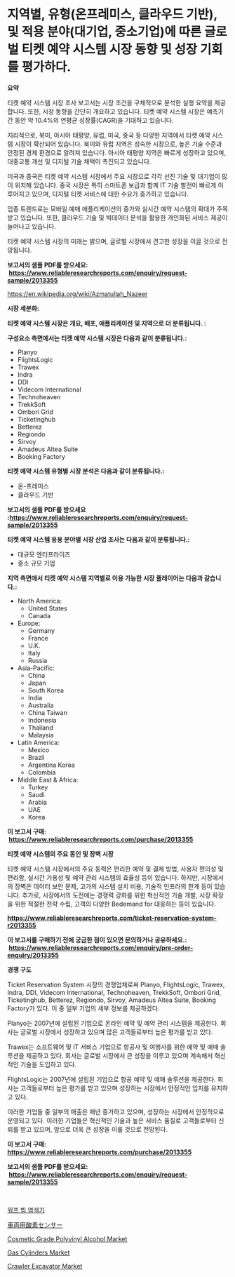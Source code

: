 <p><h1>지역별, 유형(온프레미스, 클라우드 기반), 및 적용 분야(대기업, 중소기업)에 따른 글로벌 티켓 예약 시스템 시장 동향 및 성장 기회를 평가하다.</h1></p><p><strong>요약</strong></p>
<p><p>티켓 예약 시스템 시장 조사 보고서는 시장 조건을 구체적으로 분석한 실행 요약을 제공합니다. 또한, 시장 동향을 간단히 개요하고 있습니다. 티켓 예약 시스템 시장은 예측기간 동안 약 10.4%의 연평균 성장률(CAGR)을 기대하고 있습니다.</p><p>지리적으로, 북미, 아시아 태평양, 유럽, 미국, 중국 등 다양한 지역에서 티켓 예약 시스템 시장이 확산되어 있습니다. 북미와 유럽 지역은 성숙한 시장으로, 높은 기술 수준과 안정된 경제 환경으로 알려져 있습니다. 아시아 태평양 지역은 빠르게 성장하고 있으며, 대중교통 개선 및 디지털 기술 채택이 촉진되고 있습니다.</p><p>미국과 중국은 티켓 예약 시스템 시장에서 주요 시장으로 각각 선진 기술 및 대기업이 많이 위치해 있습니다. 중국 시장은 특히 스마트폰 보급과 함께 IT 기술 발전이 빠르게 이루어지고 있으며, 디지털 티켓 서비스에 대한 수요가 증가하고 있습니다. </p><p>업종 트렌드로는 모바일 예매 애플리케이션의 증가와 실시간 예약 시스템의 확대가 주목받고 있습니다. 또한, 클라우드 기술 및 빅데이터 분석을 활용한 개인화된 서비스 제공이 늘어나고 있습니다.</p><p>티켓 예약 시스템 시장의 미래는 밝으며, 글로벌 시장에서 견고한 성장을 이끌 것으로 전망됩니다.</p></p>
<p><strong>보고서의 샘플 PDF를 받으세요: &nbsp;<a href="https://www.reliableresearchreports.com/enquiry/request-sample/2013355">https://www.reliableresearchreports.com/enquiry/request-sample/2013355</a></strong></p>
<p><a href="https://en.wikipedia.org/wiki/Azmatullah_Nazeer">https://en.wikipedia.org/wiki/Azmatullah_Nazeer</a></p>
<p><strong>시장 세분화:</strong></p>
<p><strong> 티켓 예약 시스템 시장은 개요, 배포, 애플리케이션 및 지역으로 더 분류됩니다. :</strong></p>
<p><strong>구성요소 측면에서는 티켓 예약 시스템 시장은 다음과 같이 분류됩니다.:</strong></p>
<p><ul><li>Planyo</li><li>FlightsLogic</li><li>Trawex</li><li>Indra</li><li>DDI</li><li>Videcom International</li><li>Technoheaven</li><li>TrekkSoft</li><li>Ombori Grid</li><li>Ticketinghub</li><li>Betterez</li><li>Regiondo</li><li>Sirvoy</li><li>Amadeus Altea Suite</li><li>Booking Factory</li></ul></p>
<p><strong> 티켓 예약 시스템 유형별 시장 분석은 다음과 같이 분류됩니다.:</strong></p>
<p><ul><li>온-프레미스</li><li>클라우드 기반</li></ul></p>
<p><strong>보고서의 샘플 PDF를 받으세요 :<a href="https://www.reliableresearchreports.com/enquiry/request-sample/2013355">https://www.reliableresearchreports.com/enquiry/request-sample/2013355</a></strong></p>
<p><strong> 티켓 예약 시스템 응용 분야별 시장 산업 조사는 다음과 같이 분류됩니다.:</strong></p>
<p><ul><li>대규모 엔터프라이즈</li><li>중소 규모 기업</li></ul></p>
<p><strong>지역 측면에서 티켓 예약 시스템 지역별로 이용 가능한 시장 플레이어는 다음과 같습니다.:</strong></p>
<p><ul>
    <li>
        North America:
        <ul>
            <li>United States</li>
            <li>Canada</li>
        </ul>
    </li>
    <li>
        Europe:
        <ul>
            <li>Germany</li>
            <li>France</li>
            <li>U.K.</li>
            <li>Italy</li>
            <li>Russia</li>
        </ul>
    </li>
    <li>
        Asia-Pacific:
        <ul>
            <li>China</li>
            <li>Japan</li>
            <li>South Korea</li>
            <li>India</li>
            <li>Australia</li>
            <li>China Taiwan</li>
            <li>Indonesia</li>
            <li>Thailand</li>
            <li>Malaysia</li>
        </ul>
    </li>
    <li>
        Latin America:
        <ul>
            <li>Mexico</li>
            <li>Brazil</li>
            <li>Argentina Korea</li>
            <li>Colombia</li>
        </ul>
    </li>
    <li>
        Middle East & Africa:
        <ul>
            <li>Turkey</li>
            <li>Saudi</li>
            <li>Arabia</li>
            <li>UAE</li>
            <li>Korea</li>
        </ul>
    </li>
    </ul></p>
<p><strong>이 보고서 구매: &nbsp;<a href="https://www.reliableresearchreports.com/purchase/2013355">https://www.reliableresearchreports.com/purchase/2013355</a></strong></p>
<p><strong>티켓 예약 시스템의 주요 동인 및 장벽 시장</strong></p>
<p><p>티켓 예약 시스템 시장에서의 주요 동력은 편리한 예약 및 결제 방법, 사용자 편의성 및 편리함, 실시간 가용성 및 예약 관리 시스템의 효율성 등이 있습니다. 하지만, 시장에서의 장벽은 데이터 보안 문제, 고가의 시스템 설치 비용, 기술적 인프라의 한계 등이 있습니다. 추가로, 시장에서의 도전에는 경쟁력 강화를 위한 혁신적인 기술 개발, 시장 확장을 위한 적절한 전략 수립, 고객의 다양한 Bedemand for 대응하는 등이 있습니다.</p></p>
<p><strong><a href="https://www.reliableresearchreports.com/ticket-reservation-system-r2013355">https://www.reliableresearchreports.com/ticket-reservation-system-r2013355</a></strong></p>
<p><strong>이 보고서를 구매하기 전에 궁금한 점이 있으면 문의하거나 공유하세요.: &nbsp;<a href="https://www.reliableresearchreports.com/enquiry/pre-order-enquiry/2013355">https://www.reliableresearchreports.com/enquiry/pre-order-enquiry/2013355</a></strong></p>
<p><strong>경쟁 구도</strong></p>
<p><p>Ticket Reservation System 시장의 경쟁업체로써 Planyo, FlightsLogic, Trawex, Indra, DDI, Videcom International, Technoheaven, TrekkSoft, Ombori Grid, Ticketinghub, Betterez, Regiondo, Sirvoy, Amadeus Altea Suite, Booking Factory가 있다. 이 중 일부 기업의 세부 정보를 제공하겠다.</p><p>Planyo는 2007년에 설립된 기업으로 온라인 예약 및 예약 관리 시스템을 제공한다. 회사는 글로벌 시장에서 성장하고 있으며 많은 고객들로부터 높은 평가를 받고 있다.</p><p>Trawex는 소프트웨어 및 IT 서비스 기업으로 항공사 및 여행사를 위한 예약 및 예매 솔루션을 제공하고 있다. 회사는 글로벌 시장에서 큰 성장을 이루고 있으며 계속해서 혁신적인 기술을 도입하고 있다.</p><p>FlightsLogic는 2007년에 설립된 기업으로 항공 예약 및 예매 솔루션을 제공한다. 회사는 고객들로부터 높은 평가를 받고 있으며 성장하는 시장에서 안정적인 입지를 유지하고 있다.</p><p>이러한 기업들 중 일부의 매출은 매년 증가하고 있으며, 성장하는 시장에서 안정적으로 운영되고 있다. 이러한 기업들은 혁신적인 기술과 높은 서비스 품질로 고객들로부터 신뢰를 받고 있으며, 앞으로 더욱 큰 성장을 이룰 것으로 전망된다.</p></p>
<p><strong>이 보고서 구매: &nbsp; <a href="https://www.reliableresearchreports.com/purchase/2013355">https://www.reliableresearchreports.com/purchase/2013355</a></strong></p>
<p><strong>보고서의 샘플 PDF를 받으세요: &nbsp;<a href="https://www.reliableresearchreports.com/enquiry/request-sample/2013355">https://www.reliableresearchreports.com/enquiry/request-sample/2013355</a></strong><strong></strong></p>
<p>&nbsp;</p>
<p><p><a href="https://github.com/LuckeyCorbin/Market-Research-Report-List-2/blob/main/715160254450.md">워프 빔 염색기</a></p><p><a href="https://github.com/RandallRunte2023/Market-Research-Report-List-2/blob/main/466782042738.md">車両用酸素センサー</a></p><p><a href="https://medium.com/@luke.bailey5468/deep-dive-into-the-cosmetic-grade-polyvinyl-alcohol-market-itstrends-market-segmentation-and-6f96a38cf256">Cosmetic Grade Polyvinyl Alcohol Market</a></p><p><a href="https://github.com/Brown8Reggie/Market-Research-Report-List-1/blob/main/gas-cylinders-market.md">Gas Cylinders Market</a></p><p><a href="https://github.com/riwar777/Market-Research-Report-List-1/blob/main/crawler-excavator-market.md">Crawler Excavator Market</a></p></p>